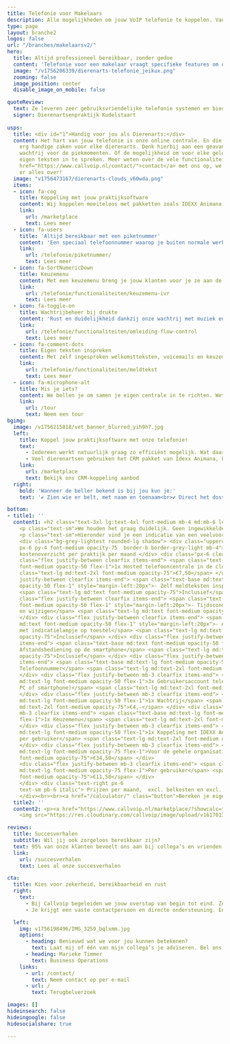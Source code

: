 ```yaml
---
title: Telefonie voor Makelaars
description: Alle mogelijkheden om jouw VoIP telefonie te koppelen. Van Chrome integratie tot volledige koppeling met jouw CRM.
type: page
layout: branche2
logos: false
url: "/branches/makelaarsv2/"
hero:
  title: Altijd professioneel bereikbaar, zonder gedoe
  content: 'Telefonie voor een makelaar vraagt specifieke features om optimaal te kunnen voorzien in het vaak dynamische reilen en zijlen van makelaar en team. Denk uiteraard aan instelbare tijden, meldteksten, denk aan meerdere nummers voor vaak diverse takken van sport (makelaardij, hypotheken, verzekeringen), en natuurlijk de Qaller smartphone app en de VAMOS SIM-kaart voor de makelaar die veel buiten de deur is. En natuurlijk: de koppeling met veelvoorkomende CRM systemen voor makelaars, zoals Realworks, Kolibri en YES-Co. Dit vind je allemaal bij ons en vele makelaars gingen je voor.<br><br>Vraag een gratis adviesgesprek aan of bel direct met een specialist: <a href="tel:+31508200000">050 – 820 00 00</a>'
  image: "/v1756206339/dierenarts-telefonie_jeikux.png"
  zooming: false
  image_position: center
  disable_image_on_mobile: false

quoteReview:
  text: Ze leveren zeer gebruiksvriendelijke telefonie systemen en bieden een hele goede nazorg.
  signer: Dierenartsenpraktijk Kudelstaart
  
usps:
  title: <div id="1">Handig voor jou als Dierenarts:</div>
  content: Het hart van jouw telefonie is onze online centrale. En die kan een aantal
    erg handige zaken voor elke dierenarts. Denk hierbij aan een geavanceerde
    wachtrij voor de piekmomenten. Of de mogelijkheid om voor elke gelegenheid je
    eigen teksten in te spreken. Meer weten over de vele functionaliteiten?<br>Neem <a
    href="https://www.callvoip.nl/contact/">contact</a> met ons op, we vertellen je
    er alles over!
  image: "v1756473167/dierenarts-clouds_v60wda.png"
  items:
  - icon: fa-cog
    title: Koppeling met jouw praktijksoftware
    content: Wij koppelen moeiteloos met pakketten zoals IDEXX Animana, Line-up, Plainwise en Sonetas Fuga.
    link: 
      url: /marketplace
      text: Lees meer
  - icon: fa-users
    title: 'Altijd bereikbaar met een piketnummer'
    content: 'Een speciaal telefoonnummer waarop je buiten normale werktijden direct bereikbaar bent voor spoed of noodgevallen.'
    link: 
      url: /telefonie/piketnummer/
      text: Lees meer
  - icon: fa-SortNumericDown
    title: Keuzemenu
    content: Met een keuzemenu breng je jouw klanten voor je ze aan de lijn hebt al bij de juiste persoon.   
    link: 
      url: /telefonie/functionaliteiten/keuzemenu-ivr
      text: Lees meer
  - icon: fa-toggle-on
    title: Wachtrijbeheer bij drukte
    content: 'Rust en duidelijkheid dankzij onze wachtrij met muziek en meldingen over positie in de wachtrij bij drukte.'
    link: 
      url: /telefonie/functionaliteiten/omleiding-flow-control
      text: Lees meer
  - icon: fa-comment-dots
    title: Eigen teksten inspreken
    content: Met zelf ingesproken welkomstteksten, voicemails en keuzemenu’s geef je een persoonlijke teint aan jouw telefonie.
    link: 
      url: /telefonie/functionaliteiten/meldtekst
      text: Lees meer
  - icon: fa-microphone-alt
    title: Mis je iets?
    content: We bellen je om samen je eigen centrale in te richten. Weten wat er nog meer mogelijk is?
    link: 
      url: /tour
      text: Neem een tour
bgimg:
  image: /v1756215818/vet_banner_blurred_yih9h7.jpg
  left:
    title: Koppel jouw praktijksoftware met onze telefonie!
    text:
      - Iedereen werkt natuurlijk graag zo efficiënt mogelijk. Wat daar echt aan bijdraagt is het koppelen van jouw CRM pakket met onze telefonie. Met zo’n koppeling verschijnt op de computer van de assistent(e) een popup bij elk gesprek. Deze popup biedt een waardevolle toevoeging aan al het telefoonverkeer.
      - Veel dierenartsen gebruiken het CRM pakket van Idexx Animana, Line-Up, Plainwise of Sonetas Fuga. We kunnen koppelen met meer dan 150 verschillende pakketten.
    link: 
      url: /marketplace
      text: Bekijk ons CRM-koppeling aanbod
  right: 
    bold: 'Wanneer de beller bekend is bij jou kun je:'
    text: '✔ Zien wie er belt, met naam en toenaam<br>✔ Direct het dossier erbij pakken vanuit de popup<br>✔ Historie bekijken van alle contact<br>✔ Een gespreksverslag maken of terugbelverzoek uitzetten<br><br><b>Wanneer de beller niet bekend is bij jou:</b><br>✔ Zie het laatste contactmoment of momenten met dit nummer, wanneer en met welke collega.<br>✔ Automatische Google Number Lookup: als Google het nummer kent wordt deze verrijkt met naam, adres, plaats en website.<br><br>Let maar op, al na een halve dag wil je dit gemak en comfort niet meer missen. Je raakt gewend aan het gebruik waardoor je instaat bent efficiënter te werken.'

bottom:
- title1: ''
  content1: <h2 class="text-3xl lg:text-4xl font-medium mb-4 md:mb-6 leading-tight">Wat kost het?</h2>
    <p class="text-sm">We houden het graag duidelijk. Geen ingewikkelde pakketten, maar een overzichtelijk model dat meegroeit met je praktijk. Al vanaf €34,50 per maand ben je professioneel bereikbaar met Callvoip.</p>
    <p class="text-sm">Hieronder vind je een indicatie van een veelvoorkomende opzet bij een dierenartsenpraktijk.</p>
    <div class="bg-grey-lightest rounded-lg shadow"> <div class="uppercase
    px-6 py-4 font-medium opacity-75  border-b border-grey-light mb-4"> Indicatie
    kostenoverzicht per praktijk per maand </div> <div class="px-6 clearfix"> <div
    class="flex justify-between clearfix items-end"> <span class="text-base md:text-lg
    font-medium opacity-50 flex-1">1x Hosted telefooncentrale in de cloud</span> <span
    class="text-lg md:text-2xl font-medium opacity-75">€7,50</span> </div> <div class="flex
    justify-between clearfix items-end"> <span class="text-base md:text font-medium
    opacity-50 flex-1" style="margin-left:20px">- Zelf meldteksten inspreken en plaatsen</span>
    <span class="text-lg md:text font-medium opacity-75">Inclusief</span> </div> <div
    class="flex justify-between clearfix items-end"> <span class="text-base md:text
    font-medium opacity-50 flex-1" style="margin-left:20px">- Tijdscondities toevoegen
    en wijzigen</span> <span class="text-lg md:text font-medium opacity-75">Inclusief</span>
    </div> <div class="flex justify-between clearfix items-end"> <span class="text-base
    md:text font-medium opacity-50 flex-1" style="margin-left:20px">- Aan-/uitschakelaar
    met indicatielampje op toestel</span> <span class="text-lg md:text font-medium
    opacity-75">Inclusief</span> </div> <div class="flex justify-between mb-3 clearfix
    items-end"> <span class="text-base md:text font-medium opacity-50 flex-1" style="margin-left:20px">-
    Afstandsbediening op de smartphone</span> <span class="text-lg md:text font-medium
    opacity-75">Inclusief</span> </div> <div class="flex justify-between mb-3 clearfix
    items-end"> <span class="text-base md:text-lg font-medium opacity-50 flex-1">1x
    Telefoonnummer</span> <span class="text-lg md:text-2xl font-medium opacity-75">€2,-</span>
    </div> <div class="flex justify-between mb-3 clearfix items-end"> <span class="text-base
    md:text-lg font-medium opacity-50 flex-1">3x Gebruikersaccount telefonie (toestel,
    PC of smartphone)</span> <span class="text-lg md:text-2xl font-medium opacity-75">€12,-</span>
    </div> <div class="flex justify-between mb-3 clearfix items-end"> <span class="text-base
    md:text-lg font-medium opacity-50 flex-1">1x Wachtrij</span> <span class="text-lg
    md:text-2xl font-medium opacity-75">€4,-</span> </div> <div class="flex justify-between
    mb-3 clearfix items-end"> <span class="text-base md:text-lg font-medium opacity-50
    flex-1">1x Keuzemenu</span> <span class="text-lg md:text-2xl font-medium opacity-75">€4,-</span>
    </div> <div class="flex justify-between mb-3 clearfix items-end"> <span class="text-base
    md:text-lg font-medium opacity-50 flex-1">1x Koppeling met IDEXX Animana, Sonetas of Plainwise
    per gebruiker</span> <span class="text-lg md:text-2xl font-medium opacity-75">€5,-</span>
    </div> <div class="flex justify-between mb-3 clearfix items-end"> <span class="text-base
    md:text-lg font-medium opacity-75 flex-1">Voor de gehele organisatie</span> <span class="text-lg md:text-2xl
    font-medium opacity-75">€34,50</span> </div> 
    <div class="flex justify-between mb-3 clearfix items-end"> <span class="text-base
    md:text-lg font-medium opacity-75 flex-1">Per gebruiker</span> <span class="text-lg md:text-2xl
    font-medium opacity-75">€11,50</span> </div>
    </div> <div class="text-right px-6
    text-sm pb-6 italic"> Prijzen per maand,  excl. belkosten en excl. BTW </div>
    </div><br><br><a href="/calculator/" class="button">Bereken je eigen kosten</a>
  title2: ''
  content2: <p><a href="https://www.callvoip.nl/marketplace/?showcalc=true" class="button mb-4" style="border-radius:6px">Wat levert de CRM koppeling op?</a></p>
    <img src="https://res.cloudinary.com/callvoip/image/upload/v1617013618/blf-new2_glvuie.png" loading="lazy" alt="device">

reviews:
  title: Succesverhalen
  subtitle: Wil jij ook zorgeloos bereikbaar zijn?
  text: 95% van onze klanten beveelt ons aan bij collega’s en vrienden. Bekijk de testimonials van onze klanten.
  link: 
    url: /succesverhalen
    text: Lees al onze succesverhalen

cta:
  title: Kies voor zekerheid, bereikbaarheid en rust
  right: 
    text:
      - Bij Callvoip begeleiden we jouw overstap van begin tot eind. Zo heb je de zekerheid dat alles naadloos in elkaar overloopt en blijf je altijd bereikbaar.<br>Desgewenst helpen we je met het instellen van je belplan, het instellen van voicemailberichten en wachtrijen. Ook zorgen we (uiteraard) voor nummerbehoud en kunnen we de juiste toestellen leveren.
      - Je krijgt een vaste contactpersoon en directe ondersteuning. En als je belt, dan krijg je direct een medewerker aan de lijn.

  left:
    img: v1756198496/IMG_3259_bqlxmm.jpg
    options:
      - heading: Benieuwd wat we voor jou kunnen betekenen?
        text: Laat mij of één van mijn collega’s je adviseren. Bel ons of plan direct een adviesgesprek.
      - heading: Marieke Timmer
        text: Business Operations
    links:
      - url: /contact/
        text: Neem contact op per e-mail
      - url: /
        text: Terugbelverzoek

images: []
hideinsearch: false
hideingoogle: false
hidesocialshare: true

---
```

